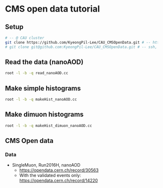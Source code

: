 # CMS open data tutorial

## Setup
```bash
# -- @ CAU cluster
git clone https://github.com/KyeongPil-Lee/CAU_CMSOpenData.git # -- https version
# git clone git@github.com:KyeongPil-Lee/CAU_CMSOpenData.git # -- ssh, if you have registered ssh key in your github account
```

## Read the data (nanoAOD)
```bash
root -l -b -q read_nanoAOD.cc
```

## Make simple histograms
```bash
root -l -b -q makeHist_nanoAOD.cc
```

## Make dimuon histograms
```bash
root -l -b -q makeHist_dimuon_nanoAOD.cc
```

## CMS Open data
### Data
* SingleMuon, Run2016H, nanoAOD
  * https://opendata.cern.ch/record/30563
  * With the validated events only: https://opendata.cern.ch/record/14220